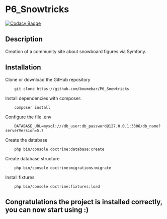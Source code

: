 # P6_Snowtricks

[![Codacy Badge](https://app.codacy.com/project/badge/Grade/5bbe46a5f41c456893df6564057633c6)](https://www.codacy.com/gh/boumebar/P6_Snowtricks/dashboard?utm_source=github.com&amp;utm_medium=referral&amp;utm_content=boumebar/P6_Snowtricks&amp;utm_campaign=Badge_Grade)

## Description

Creation of a community site about snowboard figures via Symfony.

## Installation

Clone or download the GitHub repository
```
    git clone https://github.com/boumebar/P6_Snowtricks
```
Install dependencies with composer:
```
    composer install
```

Configure the file .env
```
    DATABASE_URL=mysql:///db_user:db_password@127.0.0.1:3306/db_name?serverVersion=5.7
```
Create the database
```
    php bin/console doctrine:database:create
```
Create database structure
```
    php bin/console doctrine:migrations:migrate
```
Install fixtures
```
    php bin/console doctrine:fixtures:load
```


## Congratulations the project is installed correctly, you can now start using :)